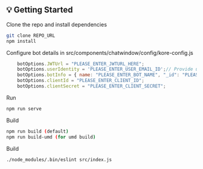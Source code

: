 ## 💡 Getting Started

Clone the repo and install dependencies

```bash
git clone REPO_URL
npm install
```

Configure bot details in src/components/chatwindow/config/kore-config.js

```js
    botOptions.JWTUrl = "PLEASE_ENTER_JWTURL_HERE";
    botOptions.userIdentity = 'PLEASE_ENTER_USER_EMAIL_ID';// Provide users email id here
    botOptions.botInfo = { name: "PLEASE_ENTER_BOT_NAME", "_id": "PLEASE_ENTER_BOT_ID" }; // bot name is case sensitive
    botOptions.clientId = "PLEASE_ENTER_CLIENT_ID";
    botOptions.clientSecret = "PLEASE_ENTER_CLIENT_SECRET";
```

Run

```bash
npm run serve
```

Build

```bash
npm run build (default)
npm run build-umd (for umd build)
```

Build

```bash
./node_modules/.bin/eslint src/index.js 

```

